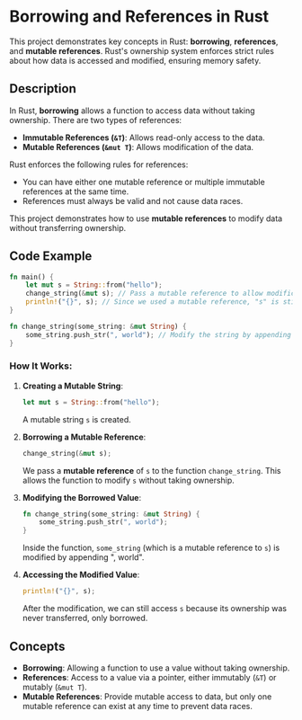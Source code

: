 # Borrowing and References in Rust

This project demonstrates key concepts in Rust: **borrowing**, **references**, and **mutable references**. Rust's ownership system enforces strict rules about how data is accessed and modified, ensuring memory safety.

## Description

In Rust, **borrowing** allows a function to access data without taking ownership. There are two types of references:

- **Immutable References (`&T`)**: Allows read-only access to the data.
- **Mutable References (`&mut T`)**: Allows modification of the data.

Rust enforces the following rules for references:
- You can have either one mutable reference or multiple immutable references at the same time.
- References must always be valid and not cause data races.

This project demonstrates how to use **mutable references** to modify data without transferring ownership.

## Code Example

```rust
fn main() {
    let mut s = String::from("hello");
    change_string(&mut s); // Pass a mutable reference to allow modification
    println!("{}", s); // Since we used a mutable reference, "s" is still accessible here
}

fn change_string(some_string: &mut String) {
    some_string.push_str(", world"); // Modify the string by appending ", world"
}
```

### How It Works:

1. **Creating a Mutable String**:
   ```rust
   let mut s = String::from("hello");
   ```
   A mutable string `s` is created.

2. **Borrowing a Mutable Reference**:
   ```rust
   change_string(&mut s);
   ```
   We pass a **mutable reference** of `s` to the function `change_string`. This allows the function to modify `s` without taking ownership.

3. **Modifying the Borrowed Value**:
   ```rust
   fn change_string(some_string: &mut String) {
       some_string.push_str(", world");
   }
   ```
   Inside the function, `some_string` (which is a mutable reference to `s`) is modified by appending ", world".

4. **Accessing the Modified Value**:
   ```rust
   println!("{}", s);
   ```
   After the modification, we can still access `s` because its ownership was never transferred, only borrowed.

## Concepts

- **Borrowing**: Allowing a function to use a value without taking ownership.
- **References**: Access to a value via a pointer, either immutably (`&T`) or mutably (`&mut T`).
- **Mutable References**: Provide mutable access to data, but only one mutable reference can exist at any time to prevent data races.